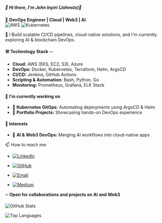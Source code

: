 ##### 👋 Hi there, I'm John Inyiri (Johnstx)👋

🚀 **DevOps Engineer | Cloud | Web3 | AI**  
![AWS](https://img.shields.io/badge/AWS-232F3E?style=for-the-badge&logo=amazon-aws)
![Kubernetes](https://img.shields.io/badge/Kubernetes-326CE5?style=for-the-badge&logo=kubernetes&logoColor=white)

🔧 I Build scalable CI/CD pipelines, cloud-native solutions, and I'm currently exploring AI & blockchain DevOps. 

#### 🛠 Technology Stack --
- **Cloud:** AWS (EKS, EC2, S3), Azure  
- **DevOps:** Docker, Kubernetes, Terraform, Helm, ArgoCD  
- **CI/CD:** Jenkins, GitHub Actions  
- **Scripting & Automation:** Bash, Python, Go  
- **Monitoring:** Prometheus, Grafana, ELK Stack

#### 🔭 I’m currently working on
- 🔹 **Kubernetes GitOps:** Automating deployments using ArgoCD & Helm  
- 🔹 **Portfolio Projects:** Showcasing hands-on DevOps experience

#### 🌱 Interests
- 🔹 **AI & Web3 DevOps:** Merging AI workflows into cloud-native apps
  
 
 📫 How to reach me:
- [![LinkedIn](https://img.shields.io/badge/LinkedIn-Connect-blue?style=flat&logo=linkedin)](https://www.linkedin.com/in/johnstx0110/)

- [![GitHub](https://img.shields.io/badge/GitHub-Follow-lightgrey?style=flat&logo=github)](https://github.com/Johnstx)
  
- [![Email](https://img.shields.io/badge/Email-Contact-red?style=flat&logo=gmail)](mailto:inyiri.io@gmail.com)

- [![Medium](https://img.shields.io/badge/Medium-Read-black?style=flat&logo=medium)](https://medium.com/@inyiri.io)



⭐ **Open for collaborations and projects on AI and Web3**
  
  
![GitHub Stats](https://github-readme-stats.vercel.app/api?username=Johnstx&show_icons=true&theme=grey)

![Top Languages](https://github-readme-stats.vercel.app/api/top-langs/?username=Johnstx&layout=compact&theme=grey)
